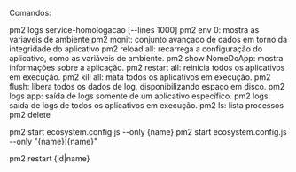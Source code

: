 Comandos:

pm2 logs service-homologacao [--lines 1000]
pm2 env 0: mostra as variaveis de ambiente
pm2 monit: conjunto avançado de dados em torno da integridade do aplicativo
pm2 reload all: recarrega a configuração do aplicativo, como as variáveis de ambiente.
pm2 show NomeDoApp: mostra informações sobre a aplicação.
pm2 restart all: reinicia todos os aplicativos em execução.
pm2 kill all: mata todos os aplicativos em execução.
pm2 flush: libera todos os dados de log, disponibilizando espaço em disco.
pm2 logs app: saída de logs somente de um aplicativo específico.
pm2 logs: saída de logs de todos os aplicativos em execução.
pm2 ls: lista processos
pm2 delete <api>

pm2 start ecosystem.config.js --only {name}
pm2 start ecosystem.config.js --only "{name}|{name}"

pm2 restart {id|name}
